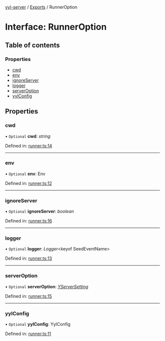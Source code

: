 [yyl-server](../README.md) / [Exports](../modules.md) / RunnerOption

# Interface: RunnerOption

## Table of contents

### Properties

- [cwd](runneroption.md#cwd)
- [env](runneroption.md#env)
- [ignoreServer](runneroption.md#ignoreserver)
- [logger](runneroption.md#logger)
- [serverOption](runneroption.md#serveroption)
- [yylConfig](runneroption.md#yylconfig)

## Properties

### cwd

• `Optional` **cwd**: *string*

Defined in: [runner.ts:14](https://github.com/jackness1208/yyl-server/blob/2a2aa3d/src/runner.ts#L14)

___

### env

• `Optional` **env**: Env

Defined in: [runner.ts:12](https://github.com/jackness1208/yyl-server/blob/2a2aa3d/src/runner.ts#L12)

___

### ignoreServer

• `Optional` **ignoreServer**: *boolean*

Defined in: [runner.ts:16](https://github.com/jackness1208/yyl-server/blob/2a2aa3d/src/runner.ts#L16)

___

### logger

• `Optional` **logger**: *Logger*<keyof SeedEventName\>

Defined in: [runner.ts:13](https://github.com/jackness1208/yyl-server/blob/2a2aa3d/src/runner.ts#L13)

___

### serverOption

• `Optional` **serverOption**: [*YServerSetting*](yserversetting.md)

Defined in: [runner.ts:15](https://github.com/jackness1208/yyl-server/blob/2a2aa3d/src/runner.ts#L15)

___

### yylConfig

• `Optional` **yylConfig**: YylConfig

Defined in: [runner.ts:11](https://github.com/jackness1208/yyl-server/blob/2a2aa3d/src/runner.ts#L11)
